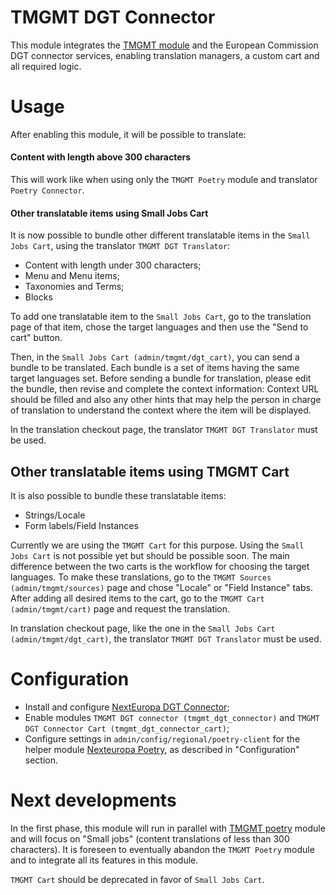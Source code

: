 TMGMT DGT Connector
===================
This module integrates the [TMGMT module](https://www.drupal.org/project/tmgmt) 
and the European Commission DGT connector services, enabling translation managers,
a custom cart and all required logic.

# Usage

After enabling this module, it will be possible to translate:

#### Content with length above 300 characters

This will work like when using only the  ```TMGMT Poetry``` module and translator ```Poetry Connector```.

#### Other translatable items using Small Jobs Cart

It is now possible to bundle other different translatable items
in the ```Small Jobs Cart```, using the translator ```TMGMT DGT Translator```:

* Content with length under 300 characters;
* Menu and Menu items;
* Taxonomies and Terms;
* Blocks 

To add one translatable item to the ``Small Jobs Cart``, 
go to the translation page of that item,
chose the target languages and then use the "Send to cart" button.

Then, in the ```Small Jobs Cart (admin/tmgmt/dgt_cart)```, you can send a bundle to be translated.
Each bundle is a set of items having the same target languages set.
Before sending a bundle for translation, please edit the bundle, then revise and complete
the context information: Context URL should be filled and also any other
hints that may help the person in charge of translation to understand the
context where the item will be displayed.

In the translation checkout page, the translator ```TMGMT DGT Translator``` must be used.

## Other translatable items using TMGMT Cart

It is also possible to bundle these translatable items:

* Strings/Locale
* Form labels/Field Instances

Currently we are using the ```TMGMT Cart``` for this purpose. Using the ```Small Jobs Cart```
is not possible yet but should be possible soon. The main difference between
the two carts is the workflow for choosing the target languages.
To make these translations, go to the ```TMGMT Sources (admin/tmgmt/sources)``` page
and chose "Locale" or "Field Instance" tabs. After adding all desired items
to the cart, go to the ```TMGMT Cart (admin/tmgmt/cart)``` page and request the translation.

In translation checkout page, like the one in the ```Small Jobs Cart (admin/tmgmt/dgt_cart)```,
the translator ```TMGMT DGT Translator``` must be used.

# Configuration

* Install and configure [NextEuropa DGT Connector](https://github.com/ec-europa/platform-dev/tree/master/profiles/common/modules/features/nexteuropa_dgt_connector);
* Enable modules ```TMGMT DGT connector (tmgmt_dgt_connector)``` and ```TMGMT DGT Connector Cart (tmgmt_dgt_connector_cart)```;
* Configure settings in ```admin/config/regional/poetry-client``` for the helper module
[Nexteuropa Poetry](https://github.com/ec-europa/nexteuropa_poetry#configuration),
as described in "Configuration" section.

# Next developments

In the first phase, this module will run in parallel with
[TMGMT poetry](https://github.com/ec-europa/platform-dev/tree/master/profiles/common/modules/features/nexteuropa_dgt_connector/tmgmt_poetry)
module and will focus on "Small jobs" (content translations of
less than 300 characters). It is foreseen to eventually abandon the
```TMGMT Poetry``` module and to integrate all its features in this module.

```TMGMT Cart``` should be deprecated in favor of ```Small Jobs Cart```.
